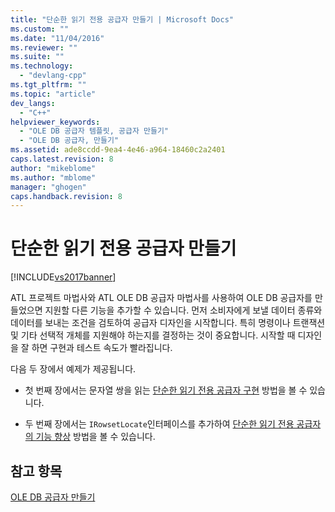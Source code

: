 ```yaml
---
title: "단순한 읽기 전용 공급자 만들기 | Microsoft Docs"
ms.custom: ""
ms.date: "11/04/2016"
ms.reviewer: ""
ms.suite: ""
ms.technology: 
  - "devlang-cpp"
ms.tgt_pltfrm: ""
ms.topic: "article"
dev_langs: 
  - "C++"
helpviewer_keywords: 
  - "OLE DB 공급자 템플릿, 공급자 만들기"
  - "OLE DB 공급자, 만들기"
ms.assetid: ade8ccdd-9ea4-4e46-a964-18460c2a2401
caps.latest.revision: 8
author: "mikeblome"
ms.author: "mblome"
manager: "ghogen"
caps.handback.revision: 8
---
```

# 단순한 읽기 전용 공급자 만들기
[!INCLUDE[vs2017banner](../../assembler/inline/includes/vs2017banner.md)]

ATL 프로젝트 마법사와 ATL OLE DB 공급자 마법사를 사용하여 OLE DB 공급자를 만들었으면 지원할 다른 기능을 추가할 수 있습니다.  먼저 소비자에게 보낼 데이터 종류와 데이터를 보내는 조건을 검토하여 공급자 디자인을 시작합니다.  특히 명령이나 트랜잭션 및 기타 선택적 개체를 지원해야 하는지를 결정하는 것이 중요합니다.  시작할 때 디자인을 잘 하면 구현과 테스트 속도가 빨라집니다.  
  
 다음 두 장에서 예제가 제공됩니다.  
  
-   첫 번째 장에서는 문자열 쌍을 읽는 [단순한 읽기 전용 공급자 구현](../../data/oledb/implementing-the-simple-read-only-provider.md) 방법을 볼 수 있습니다.  
  
-   두 번째 장에서는 `IRowsetLocate`인터페이스를 추가하여 [단순한 읽기 전용 공급자의 기능 향상](../../data/oledb/enhancing-the-simple-read-only-provider.md) 방법을 볼 수 있습니다.  
  
## 참고 항목  
 [OLE DB 공급자 만들기](../../data/oledb/creating-an-ole-db-provider.md)